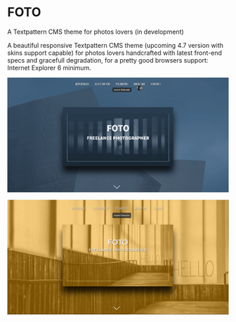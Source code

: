 # FOTO
A Textpattern CMS theme for photos lovers (in development)

A beautiful responsive Textpattern CMS theme (upcoming 4.7 version with skins support capable) for photos lovers handcrafted with latest front-end specs and gracefull degradation, for a pretty good browsers support: Internet Explorer 6 minimum.

![FOTO Theme for Textattern CMS 4.7+](https://raw.githubusercontent.com/cara-tm/FOTO/master/FOTO-theme-sample-2.png)

![FOTO Theme for Textattern CMS 4.7+](https://raw.githubusercontent.com/cara-tm/FOTO/master/FOTO-theme.png)
